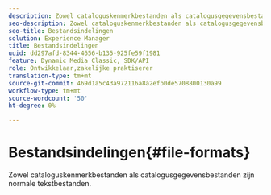 ```yaml
---
description: Zowel cataloguskenmerkbestanden als catalogusgegevensbestanden zijn normale tekstbestanden.
seo-description: Zowel cataloguskenmerkbestanden als catalogusgegevensbestanden zijn normale tekstbestanden.
seo-title: Bestandsindelingen
solution: Experience Manager
title: Bestandsindelingen
uuid: dd297afd-8344-4656-b135-925fe59f1981
feature: Dynamic Media Classic, SDK/API
role: Ontwikkelaar,zakelijke praktiserer
translation-type: tm+mt
source-git-commit: 469d1a5c43a972116a8a2efb0de5708800130a99
workflow-type: tm+mt
source-wordcount: '50'
ht-degree: 0%

---
```



# Bestandsindelingen{#file-formats}

Zowel cataloguskenmerkbestanden als catalogusgegevensbestanden zijn normale tekstbestanden.

